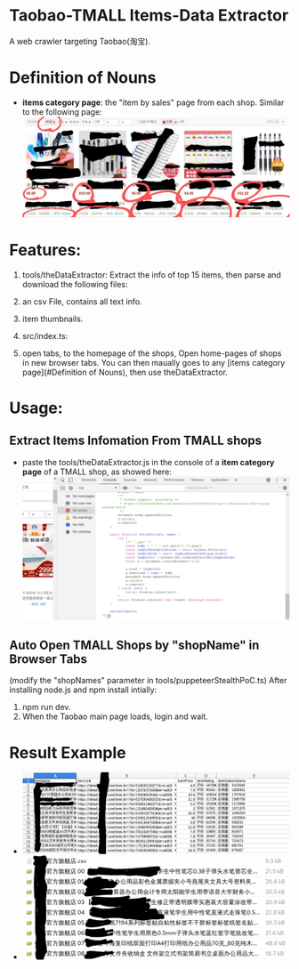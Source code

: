 # Taobao-TMALL Items-Data Extractor
A web crawler targeting Taobao(淘宝). 

# Definition of Nouns
+ **items category page**: the "item by sales" page from each shop. Similar to the following page:
  ![item category page](./img/example_item_by_sales_page.jpg)

# Features:
1. tools/theDataExtractor: Extract the info of top 15 items, then parse and download the following files:
  1. an csv File, contains all text info.
  2. item thumbnails.

2. src/index.ts:
  1. open tabs, to the homepage of the shops, 
Open home-pages of shops in new browser tabs. You can then maually goes to any [items category page](#Definition of Nouns), then use theDataExtractor.


# Usage:
## Extract Items Infomation From TMALL shops
   + paste the tools/theDataExtractor.js in the console of a **item category page** of a TMALL shop, as showed here:
   ![basic usage](./img/example_usage.png)

## Auto Open TMALL Shops by "shopName" in Browser Tabs
(modify the "shopNames" parameter in tools/puppeteerStealthPoC.ts)
After installing node.js and npm install intially:
1. npm run dev.
2. When the Taobao main page loads, login and wait.

# Result Example
  + ![item data in csv](./img/example_csv.jpg)
  + ![item data and thumbnails](./img/example_dowloaded_data.jpg)

